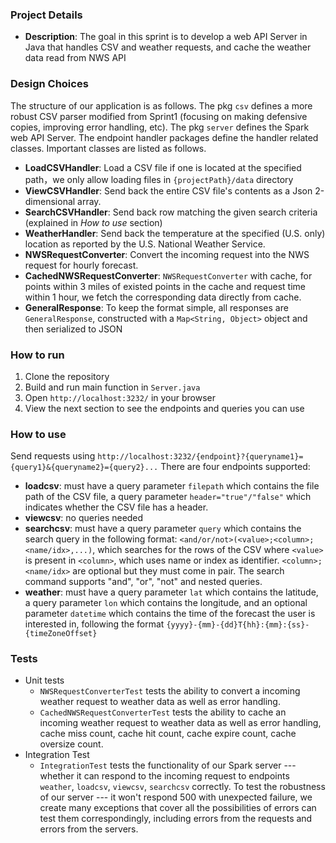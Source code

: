 ### Project Details
- **Description**: The goal in this sprint is to develop a web API Server in Java that handles CSV and weather requests, and cache the weather data read from NWS API


### Design Choices
The structure of our application is as follows. The pkg `csv` defines a more robust CSV parser modified from Sprint1 (focusing on making defensive copies, improving error handling, etc). The pkg `server` defines the Spark web API Server. The endpoint handler packages define the handler related classes. Important classes are listed as follows.

- **LoadCSVHandler**: Load a CSV file if one is located at the specified path，we only allow loading files in `{projectPath}/data` directory
- **ViewCSVHandler**: Send back the entire CSV file's contents as a Json 2-dimensional array.
- **SearchCSVHandler**: Send back row matching the given search criteria (explained in _How to use_ section)
- **WeatherHandler**: Send back the temperature at the specified (U.S. only) location as reported by the U.S. National Weather Service.
- **NWSRequestConverter**: Convert the incoming request into the NWS request for hourly forecast.
- **CachedNWSRequestConverter**: `NWSRequestConverter` with cache, for points within 3 miles of existed points in the cache and request time within 1 hour, we fetch the corresponding data directly from cache.
- **GeneralResponse**: To keep the format simple, all responses are `GeneralResponse`, constructed with a `Map<String, Object>` object and then serialized to JSON 

### How to run
1. Clone the repository
2. Build and run main function in `Server.java`
3. Open `http://localhost:3232/` in your browser
4. View the next section to see the endpoints and queries you can use

### How to use
Send requests using `http://localhost:3232/{endpoint}?{queryname1}={query1}&{queryname2}={query2}...`
There are four endpoints supported:
- **loadcsv**: must have a query parameter `filepath` which contains the file path of the CSV file, a query parameter `header="true"/"false"` which indicates whether the CSV file has a header.
- **viewcsv**: no queries needed
- **searchcsv**: must have a query parameter `query` which contains the search query in the following format: `<and/or/not>(<value>;<column>;<name/idx>,...)`, which searches for the rows of the CSV where `<value>` is present in `<column>`, which uses name or index as identifier. `<column>;<name/idx>` are optional but they must come in pair. The search command supports "and", "or", "not" and nested queries.
- **weather**: must have a query parameter `lat` which contains the latitude, a query parameter `lon` which contains the longitude, and an optional parameter `datetime` which contains the time of the forecast the user is interested in, following the format `{yyyy}-{mm}-{dd}T{hh}:{mm}:{ss}-{timeZoneOffset}`

### Tests
- Unit tests
  - `NWSRequestConverterTest` tests the ability to convert a incoming weather request to weather data as well as error handling.
  - `CachedNWSRequestConverterTest` tests the ability to cache an incoming weather request to weather data as well as error handling, cache miss count, cache hit count, cache expire count, cache oversize count.
- Integration Test 
  - `IntegrationTest` tests the functionality of our Spark server --- whether it can respond to the incoming request to endpoints `weather`, `loadcsv`, `viewcsv`, `searchcsv` correctly. To test the robustness of our server --- it won't respond 500 with unexpected failure, we create many exceptions that cover all the possibilities of errors can test them correspondingly, including errors from the requests and errors from the servers.
